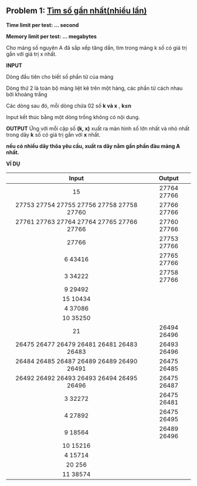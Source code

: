 ## Problem 1: [Tìm số gần nhất(nhiều lần)](https://github.com/trankha1655/CS114_ML/blob/main/Assignments/Tu%E1%BA%A7n%201.2%20-%20t%C4%83ng%20t%E1%BB%91c%20t%E1%BB%AB%20t%E1%BB%AB/Tim_So_Gan_Nhat.py)
**Time limit per test: ... second**

**Memory limit per test: ... megabytes**

Cho mảng số nguyên A đã sắp xếp tăng dần, tìm trong mảng k số có giá trị gần với giá trị x nhất.

**INPUT**

Dòng đầu tiên cho biết số phần tử của mảng

Dòng thứ 2 là toàn bộ mảng liệt kê trên một hàng, các phần tử cách nhau bởi khoảng trắng

Các dòng sau đó, mỗi dòng chứa 02 số **k  và x** , **k≤n**

Input kết thúc bằng một dòng trống không có nội dung.

**OUTPUT**
Ứng với mỗi cặp số **(k, x)** xuất ra màn hình số lớn nhất và nhỏ nhất trong dãy **k** số có giá trị gần với **x** nhất.

**nếu có nhiều dãy thõa yêu cầu, xuất ra dãy nằm gần phần đàu mảng A nhất.**

**VÍ DỤ**

| Input | Output |
|:---:|:---:|
| 15 | 27764 27766
| 27753 27754 27755 27756 27758 27758 27760 | 27766 27766|
|27761 27763 27764 27764 27765 27766 27766 | 27760 27766|
| 27766| 27753 27766|
|6 43416 | 27765 27766|
| 3 34222| 27758 27766|
| 9 29492 |
| 15 10434| |
|4 37086 |
| 10 35250 | |
| 21 | 26494 26496|
| 26475 26477 26479 26481 26481 26483 26483 | 26493 26496|
| 26484 26485 26487 26489 26489 26490 26491| 26475 26485|
| 26492 26492 26493 26493 26494 26495 26496 | 26475 26487|
| 3 32272 | 26475 26481|
| 4 27892 | 26475 26495|
| 9 18564 | 26489 26496|
| 10 15216 | |
| 4 15714 | |
|20 256 | |
| 11 38574 | |




